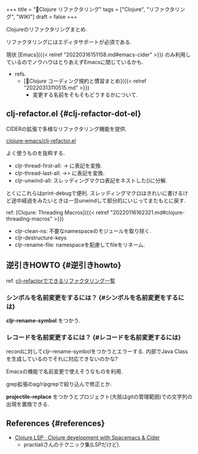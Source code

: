 +++
title = "📝Clojure リファクタリング"
tags = ["Clojure", "リファクタリング", "WIKI"]
draft = false
+++

Clojureのリファクタリングまとめ.

リファクタリングにはエディタサポートが必須である.

現状 [Emacs]({{< relref "20220316151158.md#emacs-cider" >}}) のみ利用しているのでノウハウはとりあえずEmacsに閉じているかも.

-   refs.
    -   [📝Clojure コーディング規約と慣習まとめ]({{< relref "20220313110515.md" >}})
        -   変更する名前をそもそもどうするかについて.


## clj-refactor.el {#clj-refactor-dot-el}

CIDERの拡張で多様なリファクタリング機能を提供.

[clojure-emacs/clj-refactor.el](https://github.com/clojure-emacs/clj-refactor.el)

よく使うものを抜粋する.

-   cljr-thread-first-all: -> に表記を変換.
-   cljr-thread-last-all: ->> に表記を変換.
-   cljr-unwind-all: スレッディングマクロ表記をネストした()に分解.

とくにこれらはprint-debugで便利.
スレッディングマクロはきれいに書けるけど途中経過をみたいときは一旦unwindして部分的にいじってまたもとに戻す.

ref: [Clojure: Threading Macros]({{< relref "20220116162321.md#clojure-threading-macros" >}})

-   cljr-clean-ns: 不要なnamespaceのモジュールを取り除く.
-   cljr-destructure-keys
-   cljr-rename-file: namespaceを配慮してfileをリネーム.


## 逆引きHOWTO {#逆引きhowto}

ref. [clj-refactorでできるリファクタリング一覧](https://github.com/clojure-emacs/clj-refactor.el/wiki)


### シンボルを名前変更をするには？ {#シンボルを名前変更をするには}

**cljr-rename-symbol** をつかう.


### レコードを名前変更するには？ {#レコードを名前変更するには}

recordに対してcljr-rename-symbolをつかうとエラーする. 内部でJava Classを生成しているのでそれに対応できないのかな?

Emacsの機能で名前変更で使えそうなものを利用.

grep拡張のag/ripgrepで絞り込んで修正とか.

**projectile-replace** をつかうとプロジェクト(大抵はgitの管理範囲)での文字列の出現を置換できる.


## References {#references}

-   [Clojure LSP · Clojure development with Spacemacs & Cider](https://practical.li/spacemacs/refactor/clojure-lsp.html)
    -   practialiさんのテクニック集(LSPだけど).
